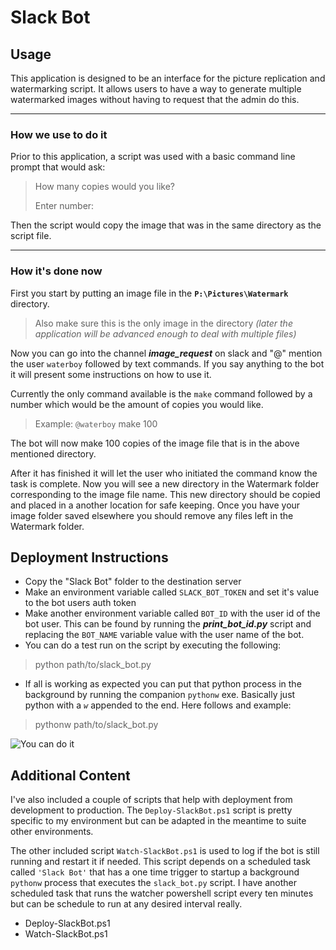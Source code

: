# Slack Bot #

## Usage ##
This application is designed to be an interface for the picture replication and watermarking script. It allows users to have a way to generate multiple watermarked images without having to request that the admin do this. 

---
### **How we use to do it** ###

Prior to this application, a script was used with a basic command line prompt that would ask: 

> How many copies would you like?
>
> Enter number:

Then the script would copy the image that was in the same directory as the script file.

---

### **How it's done now** ###

First you start by putting an image file in the **`P:\Pictures\Watermark`** directory.

>Also make sure this is the only image in the directory *(later the application will be advanced enough to deal with multiple files)*

Now you can go into the channel ***image_request*** on slack and "@" mention the user `waterboy` followed by text commands. If you say anything to the bot it will present some instructions on how to use it.

Currently the only command available is the `make` command followed by a number which would be the amount of copies you would like.

>Example: `@waterboy` make 100

The bot will now make 100 copies of the image file that is in the above mentioned directory.

After it has finished it will let the user who initiated the command know the task is complete. Now you will see a new directory in the Watermark folder corresponding to the image file name. This new directory should be copied and placed in a another location for safe keeping. Once you have your image folder saved elsewhere you should remove any files left in the Watermark folder.

## Deployment Instructions ##
* Copy the "Slack Bot" folder to the destination server
* Make an environment variable called `SLACK_BOT_TOKEN` and set it's value to the bot users auth token
* Make another environment variable called `BOT_ID` with the user id of the bot user. This can be found by running the ***print_bot_id.py*** script and replacing the `BOT_NAME` variable value with the user name of the bot.
* You can do a test run on the script by executing the following:
>python path/to/slack_bot.py
* If all is working as expected you can put that python process in the background by running the companion `pythonw` exe. Basically just python with a *`w`* appended to the end. Here follows and example:
>pythonw path/to/slack_bot.py

![You can do it](https://media.giphy.com/media/Vccpm1O9gV1g4/giphy.gif)

## Additional Content ##

I've also included a couple of scripts that help with deployment from development to production. The `Deploy-SlackBot.ps1` script is pretty specific to my environment but can be adapted in the meantime to suite other environments.

The other included script `Watch-SlackBot.ps1` is used to log if the bot is still running and restart it if needed. This script depends on a scheduled task called `'Slack Bot'` that has a one time trigger to startup a background `pythonw` process that executes the `slack_bot.py` script. I have another scheduled task that runs the watcher powershell script every ten minutes but can be schedule to run at any desired interval really.

* Deploy-SlackBot.ps1
* Watch-SlackBot.ps1

